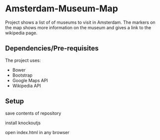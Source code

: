 # Amsterdam-Museum-Map
Project shows a list of of museums to visit in Amsterdam. The markers on the map shows more information on the museum and gives a link to the wikipedia page.

## Dependencies/Pre-requisites
The project uses:
* Bower
* Bootstrap
* Google Maps API
* Wikipedia API

## Setup
save contents of repository

install knockoutjs

open index.html in any browser